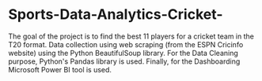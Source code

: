 # Sports-Data-Analytics-Cricket-
The goal of the project is to find the best 11 players for a cricket team in the T20 format. Data collection using web scraping (from the ESPN Cricinfo website) using the Python BeautifulSoup library. For the Data Cleaning purpose, Python's Pandas library is used. Finally, for the Dashboarding Microsoft Power BI tool is used. 
